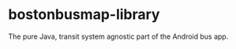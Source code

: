 bostonbusmap-library
===================

The pure Java, transit system agnostic part of the Android bus app.
